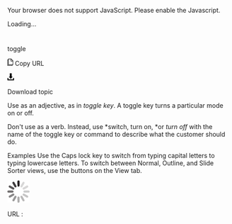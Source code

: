 Your browser does not support JavaScript. Please enable the Javascript.

Loading...

# 

toggle

![Copy URL](toggle_files/Copy.png)
Copy URL

![Download](toggle_files/Download.png)

Download topic

Use as an adjective, as in *toggle key*. A toggle key turns a particular mode on or off.

Don't use as a verb. Instead, use *switch, turn on, *or *turn off* with the name of the toggle key or command to describe what the customer should do. 

Examples
Use the Caps lock key to switch from typing capital letters to typing lowercase letters.
To switch between Normal, Outline, and Slide Sorter views, use the buttons on the View tab. 

![In progress](toggle_files/activity-large.gif)

URL :
